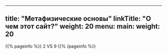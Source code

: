 
---
title: "Метафизические основы"
linkTitle: "О чем этот сайт?"
weight: 20
menu:
  main:
    weight: 20
---

{{% pageinfo %}}
2 VS 9
{{% /pageinfo %}}
